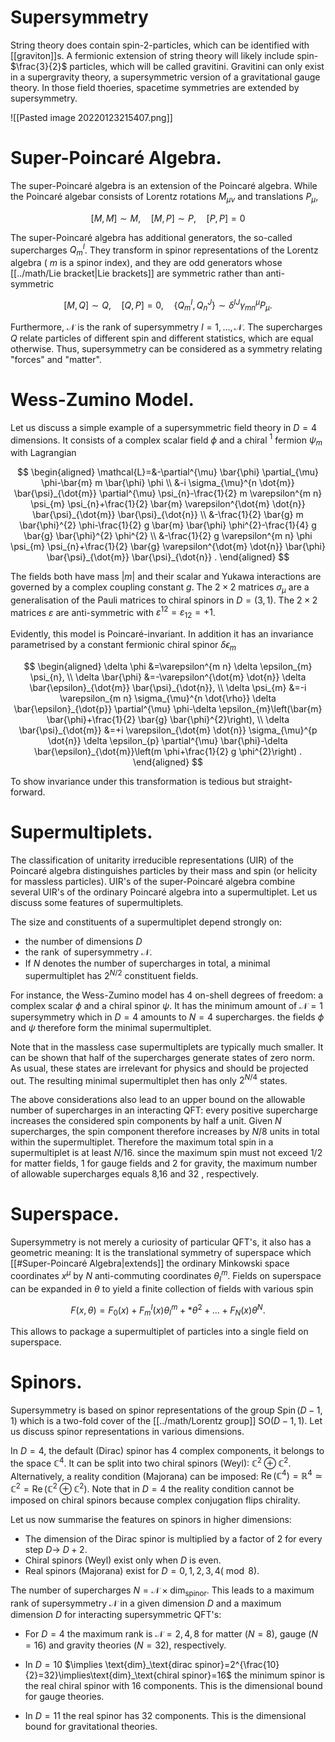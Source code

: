 # Supersymmetry

String theory does contain spin-2-particles, which can be identified with [[graviton]]s. A fermionic extension of string theory will likely include spin- $\frac{3}{2}$ particles, which will be called gravitini. Gravitini can only exist in a supergravity theory, a supersymmetric version of a gravitational gauge theory. In those field thoeries, spacetime symmetries are extended by supersymmetry.

![[Pasted image 20220123215407.png]]

# Super-Poincaré Algebra.
The super-Poincaré algebra is an extension of the Poincaré algebra. While the Poincaré algebar consists of Lorentz rotations $M_{\mu \nu}$ and translations $P_{\mu}$,

$$
[M, M] \sim M, \quad[M, P] \sim P, \quad[P, P]=0
$$

The super-Poincaré algebra has additional generators, the so-called supercharges $Q_{m}^{I}$. They transform in spinor representations of the Lorentz algebra ( $m$ is a spinor index), and they are odd generators whose [[../math/Lie bracket|Lie brackets]] are symmetric rather than anti-symmetric

$$
[M, Q] \sim Q, \quad[Q, P]=0, \quad\left\{Q_{m}^{I}, Q_{n}^{J}\right\} \sim \delta^{I J} \gamma_{m n}^{\mu} P_{\mu} .
$$

Furthermore, $\mathcal{N}$ is the rank of supersymmetry $I=1, \ldots, \mathcal{N}$. The supercharges $Q$ relate particles of different spin and different statistics, which are equal otherwise. Thus, supersymmetry can be considered as a symmetry relating "forces" and "matter".

# Wess-Zumino Model. 
Let us discuss a simple example of a supersymmetric field theory in $D=4$ dimensions. It consists of a complex scalar field $\phi$ and a chiral $^{1}$ fermion $\psi_{m}$ with Lagrangian

$$
\begin{aligned}
\mathcal{L}=&-\partial^{\mu} \bar{\phi} \partial_{\mu} \phi-\bar{m} m \bar{\phi} \phi \\
&-i \sigma_{\mu}^{n \dot{m}} \bar{\psi}_{\dot{m}} \partial^{\mu} \psi_{n}-\frac{1}{2} m \varepsilon^{m n} \psi_{m} \psi_{n}+\frac{1}{2} \bar{m} \varepsilon^{\dot{m} \dot{n}} \bar{\psi}_{\dot{m}} \bar{\psi}_{\dot{n}} \\
&-\frac{1}{2} \bar{g} m \bar{\phi}^{2} \phi-\frac{1}{2} g \bar{m} \bar{\phi} \phi^{2}-\frac{1}{4} g \bar{g} \bar{\phi}^{2} \phi^{2} \\
&-\frac{1}{2} g \varepsilon^{m n} \phi \psi_{m} \psi_{n}+\frac{1}{2} \bar{g} \varepsilon^{\dot{m} \dot{n}} \bar{\phi} \bar{\psi}_{\dot{m}} \bar{\psi}_{\dot{n}} .
\end{aligned}
$$

The fields both have mass $|m|$ and their scalar and Yukawa interactions are governed by a complex coupling constant $g$. The $2 \times 2$ matrices $\sigma_{\mu}$ are a generalisation of the Pauli matrices to chiral spinors in $D=(3,1)$. The $2 \times 2$ matrices $\varepsilon$ are anti-symmetric with $\varepsilon^{12}=\varepsilon_{12}=+1$.

Evidently, this model is Poincaré-invariant. In addition it has an invariance parametrised by a constant fermionic chiral spinor $\delta \epsilon_{m}$

$$
\begin{aligned}
\delta \phi &=\varepsilon^{m n} \delta \epsilon_{m} \psi_{n}, \\
\delta \bar{\phi} &=-\varepsilon^{\dot{m} \dot{n}} \delta \bar{\epsilon}_{\dot{m}} \bar{\psi}_{\dot{n}}, \\
\delta \psi_{m} &=-i \varepsilon_{m n} \sigma_{\mu}^{n \dot{\rho}} \delta \bar{\epsilon}_{\dot{p}} \partial^{\mu} \phi-\delta \epsilon_{m}\left(\bar{m} \bar{\phi}+\frac{1}{2} \bar{g} \bar{\phi}^{2}\right), \\
\delta \bar{\psi}_{\dot{m}} &=+i \varepsilon_{\dot{m} \dot{n}} \sigma_{\mu}^{p \dot{n}} \delta \epsilon_{p} \partial^{\mu} \bar{\phi}-\delta \bar{\epsilon}_{\dot{m}}\left(m \phi+\frac{1}{2} g \phi^{2}\right) .
\end{aligned}
$$

To show invariance under this transformation is tedious but straight-forward. 

# Supermultiplets. 
The classification of unitarity irreducible representations (UIR) of the Poincaré algebra distinguishes particles by their mass and spin (or helicity for massless particles). UIR's of the super-Poincaré algebra combine several UIR's of the ordinary Poincaré algebra into a supermultiplet. Let us discuss some features of supermultiplets.

The size and constituents of a supermultiplet depend strongly on:
- the number of dimensions $D$ 
-  the $\operatorname{rank}$ of supersymmetry $\mathcal{N}$. 
 - If $N$ denotes the number of supercharges in total, a minimal supermultiplet has $2^{N / 2}$ constituent fields.

For instance, the Wess-Zumino model has 4 on-shell degrees of freedom: a complex scalar $\phi$ and a chiral spinor $\psi$. It has the minimum amount of $\mathcal{N}=1$ supersymmetry which in $D=4$ amounts to $N=4$ supercharges. the fields $\phi$ and $\psi$ therefore form the minimal supermultiplet.

Note that in the massless case supermultiplets are typically much smaller. It can be shown that half of the supercharges generate states of zero norm. As usual, these states are irrelevant for physics and should be projected out. The resulting minimal supermultiplet then has only $2^{N / 4}$ states.



The above considerations also lead to an upper bound on the allowable number of supercharges in an interacting QFT: every positive supercharge increases the considered spin components by half a unit. Given $N$ supercharges, the spin component therefore increases by $N / 8$ units in total within the supermultiplet. Therefore the maximum total spin in a supermultiplet is at least $N / 16$. since the maximum spin must not exceed $1 / 2$ for matter fields, 1 for gauge fields and 2 for gravity, the maximum number of allowable supercharges equals 8,16 and 32 , respectively. 

# Superspace. 
Supersymmetry is not merely a curiosity of particular QFT's, it also has a geometric meaning: It is the translational symmetry of superspace which [[#Super-Poincaré Algebra|extends]] the ordinary Minkowski space coordinates $x^{\mu}$ by $N$ anti-commuting coordinates $\theta_{I}^{m}$. Fields on superspace can be expanded in $\theta$ to yield a finite collection of fields with various spin

$$
F(x, \theta)=F_{0}(x)+F_{m}^{I}(x) \theta_{I}^{m}+* \theta^{2}+\ldots+F_{N}(x) \theta^{N} .
$$

This allows to package a supermultiplet of particles into a single field on superspace.

# Spinors. 
Supersymmetry is based on spinor representations of the group $\operatorname{Spin}(D-1,1)$ which is a two-fold cover of the [[../math/Lorentz group]] $\mathrm{SO}(D-1,1)$. Let us discuss spinor representations in various dimensions.

In $D=4$, the default (Dirac) spinor has 4 complex components, it belongs to the space $\mathbb{C}^{4}$. It can be split into two chiral spinors (Weyl): $\mathbb{C}^{2} \oplus \mathbb{C}^{2}$. Alternatively, a reality condition (Majorana) can be imposed: $\operatorname{Re}\left(\mathbb{C}^{4}\right)=\mathbb{R}^{4} \simeq \mathbb{C}^{2}=\operatorname{Re}\left(\mathbb{C}^{2} \oplus \mathbb{C}^{2}\right)$. Note that in $D=4$ the reality condition cannot be imposed on chiral spinors because complex conjugation flips chirality.

Let us now summarise the features on spinors in higher dimensions:

- The dimension of the Dirac spinor is multiplied by a factor of 2 for every step $D \rightarrow$ $D+2$.
- Chiral spinors (Weyl) exist only when $D$ is even.
- Real spinors (Majorana) exist for $D=0,1,2,3,4(\bmod 8)$.


The number of supercharges $N=\mathcal{N}\times \text{dim}_\text{spinor}$. This leads to a maximum rank of supersymmetry $\mathcal{N}$ in a given dimension $D$ and a maximum dimension $D$ for interacting supersymmetric QFT's:

- For $D=4$ the maximum rank is $\mathcal{N}=2,4,8$ for matter ($N=8$), gauge ($N=16$) and gravity theories ($N=32$), respectively.

- In $D=10$ $\implies \text{dim}_\text{dirac spinor}=2^{\frac{10}{2}=32}\implies\text{dim}_\text{chiral spinor}=16$ the minimum spinor is the real chiral spinor with 16 components. This is the dimensional bound for gauge theories.

- In $D=11$ the real spinor has 32 components. This is the dimensional bound for gravitational theories.
